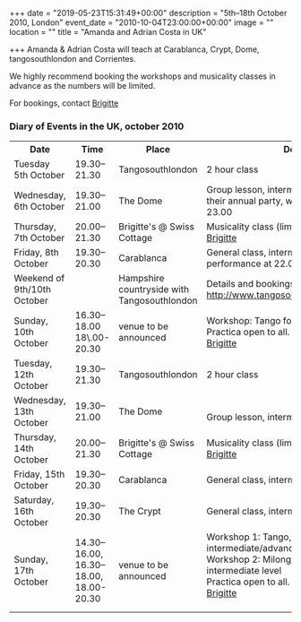+++
date = "2019-05-23T15:31:49+00:00"
description = "5th–18th October 2010, London"
event_date = "2010-10-04T23:00:00+00:00"
image = ""
location = ""
title = "Amanda and Adrian Costa in UK"

+++
Amanda & Adrian Costa will teach at Carablanca, Crypt, Dome, tangosouthlondon and Corrientes.

We highly recommend booking the workshops and musicality classes in advance as the numbers will be limited.

For bookings, contact [Brigitte](mailto:brigitte@paris-tango.co.uk)

### Diary of Events in the UK, october 2010

<table>
<tbody>
<tr>
<th>Date</th>
<th>Time</th>
<th>Place</th>
<th>Description</th>
</tr>
<tr>
<td>Tuesday 5th October</td>
<td>19.30–21.30</td>
<td>Tangosouthlondon</td>
<td>2 hour class</td>
</tr>
<tr>
<td>Wednesday, 6th October</td>
<td>19.30–21.00</td>
<td>The Dome </td>
<td>Group lesson, intermediate level- followed by their annual party, with performance around 23.00</td>
</tr>
<tr>
<td>Thursday, 7th October</td>
<td>20.00–21.30</td>
<td>Brigitte's @ Swiss Cottage</td>
<td>Musicality class (limited to 12 people), contact <a href="mailto:brigitte@paris-tango.co.uk">Brigitte</a></td>
</tr>
<tr>
<td>Friday, 8th October</td>
<td>19.30–20.30</td>
<td>Carablanca</td>
<td>General class, intermediate level, with performance at 22.00 </td>
</tr>
<tr>
<td>Weekend of 9th/10th October</td>
<td></td>
<td>Hampshire countryside with Tangosouthlondon</td>
<td>Details and bookings on <a href="http://www.tangosouthlondon.co.uk/holiday.php">http://www.tangosouthlondon.co.uk/holiday.php</a></td>
</tr>
<tr>
<td>Sunday, 10th October</td>
<td>16.30–18.00<br />
18\.00-20.30</td>
<td>venue to be announced</td>
<td>Workshop: Tango fondamentals, all levels<br />
Practica open to all. For booking, contact <a href="mailto:brigitte@paris-tango.co.uk">Brigitte</a></td>
</tr>
<tr>
<td>Tuesday, 12th October</td>
<td>19.30–21.30</td>
<td>Tangosouthlondon</td>
<td>2 hour class</td>
</tr>
<tr>
<td>Wednesday, 13th October</td>
<td>19.30–21.00</td>
<td>The Dome</td>
<td><br />
Group lesson, intermediate level</td>
</tr>
<tr>
<td>Thursday, 14th October</td>
<td>20.00–21.30</td>
<td>Brigitte's @ Swiss Cottage</td>
<td>Musicality class (limited to 12 people), contact <a href="mailto:brigitte@paris-tango.co.uk">Brigitte</a></td>
</tr>
<tr>
<td>Friday, 15th October</td>
<td>19.30–20.30</td>
<td>Carablanca</td>
<td>General class, intermediate level</td>
</tr>
<tr>
<td>Saturday, 16th October</td>
<td>19.30–20.30</td>
<td>The Crypt</td>
<td>General class, intermediate level</td>
</tr>
<tr>
<td>Sunday, 17th October</td>
<td>14.30–16.00, 16.30–18.00,<br />
18.00-20.30 </td>
<td>venue to be announced</td>
<td>Workshop 1: Tango, the abrazo - intermediate/advance level<br />
Workshop 2: Milonga con Traspié - intermediate level<br />
Practica open to all. For booking, contact <a href="mailto:brigitte@paris-tango.co.uk">Brigitte</a><br />
 </td>
</tr>
</tbody>
</table>